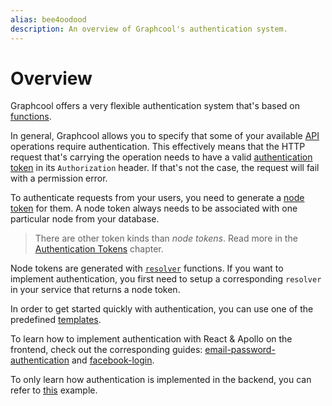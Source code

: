 ```yaml
---
alias: bee4oodood
description: An overview of Graphcool's authentication system.
---
```


# Overview

Graphcool offers a very flexible authentication system that's based on [functions](!alias-aiw4aimie9).

In general, Graphcool allows you to specify that some of your available [API](!alias-abogasd0go) operations require authentication. This effectively means that the HTTP request that's carrying the operation needs to have a valid [authentication token](!alias-eip7ahqu5o) in its `Authorization` header. If that's not the case, the request will fail with a permission error.

To authenticate requests from your users, you need to generate a [node token](!alias-eip7ahqu5o#node-tokens) for them. A node token always needs to be associated with one particular node from your database.

> There are other token kinds than _node tokens_. Read more in the [Authentication Tokens](!alias-eip7ahqu5o) chapter.

Node tokens are generated with [`resolver`](!alias-su6wu3yoo2) functions. If you want to implement authentication, you first need to setup a corresponding `resolver` in your service that returns a node token.

In order to get started quickly with authentication, you can use one of the predefined [templates](https://github.com/graphcool/templates/tree/master/auth/).

<InfoBox>

To learn how to implement authentication with React & Apollo on the frontend, check out the corresponding guides: [email-password-authentication](!alias-cu3jah9ech) and [facebook-login](!alias-yi9jeuwohl).

To only learn how authentication is implemented in the backend, you can refer to [this](ttps://github.com/graphcool/graphcool/tree/master/examples/auth) example.

</InfoBox>
